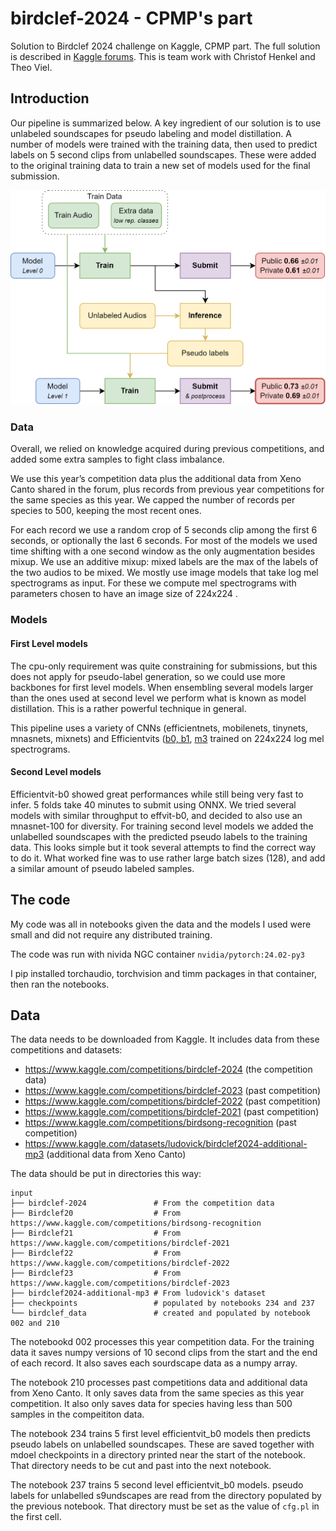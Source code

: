 # birdclef-2024 - CPMP's part

Solution to Birdclef 2024 challenge on Kaggle, CPMP part. The full solution is described in [Kaggle forums](https://www.kaggle.com/competitions/birdclef-2024/discussion/511905). This is team work with Christof Henkel and Theo Viel.

## Introduction 

Our pipeline is summarized below. A key ingredient of our solution is to use unlabeled soundscapes for pseudo labeling and model distillation. A number of models were trained with the training data, then used to predict labels on 5 second clips from unlabelled soundscapes. These were added to the original training data to train a new set of models used for the final submission. 

![](./pipe.png)

### Data

Overall, we relied on knowledge acquired during previous competitions, and added some extra samples to fight class imbalance.

We use this year’s competition data plus the additional data from Xeno Canto shared in the forum, plus records from previous year competitions for the same species as this year. We capped the number of records per species to 500, keeping the most recent ones.

For each record we use a random crop of 5 seconds clip among the first 6 seconds, or optionally the last 6 seconds. For most of the models we used time shifting with a one second window as the only augmentation besides mixup. We use an additive mixup: mixed labels are the max of the labels of the two audios to be mixed.
We mostly use image models that take log mel spectrograms as input. For these we compute mel spectrograms with parameters chosen to have an image size of 224x224 .

### Models

#### First Level models

The cpu-only requirement was quite constraining for submissions, but this does not apply for pseudo-label generation, so we could use more backbones for first level models. When ensembling several models larger than the ones used at second level we perform what is known as model distillation. This is a rather powerful technique in general.

This pipeline uses a variety of CNNs (efficientnets, mobilenets, tinynets, mnasnets, mixnets) and Efficientvits ([b0, b1](https://arxiv.org/pdf/2205.14756), [m3](https://arxiv.org/pdf/2305.07027) trained on 224x224 log mel spectrograms.

#### Second Level models

Efficientvit-b0 showed great performances while still being very fast to infer. 5 folds take 40 minutes to submit using ONNX. We tried several models with similar throughput to effvit-b0, and decided to also use an mnasnet-100 for diversity. For training second level models we added the unlabelled soundscapes with the predicted pseudo labels to the training data. This looks simple but it took several attempts to find the correct way to do it. What worked fine was to use rather large batch sizes (128), and add a similar amount of pseudo labeled samples. 

## The code

My code was all in notebooks given the data and the models I used were small and did not require any distributed training.

The code was run with nivida NGC container `nvidia/pytorch:24.02-py3`

I pip installed torchaudio, torchvision and timm packages in that container, then ran the notebooks.

## Data

The data needs to be downloaded from Kaggle. It includes data from these competitions and datasets:

- https://www.kaggle.com/competitions/birdclef-2024 (the competition data)
- https://www.kaggle.com/competitions/birdclef-2023 (past competition)
- https://www.kaggle.com/competitions/birdclef-2022 (past competition)
- https://www.kaggle.com/competitions/birdclef-2021 (past competition)
- https://www.kaggle.com/competitions/birdsong-recognition (past competition)
- https://www.kaggle.com/datasets/ludovick/birdclef2024-additional-mp3 (additional data from Xeno Canto)

The data should be put in directories this way:
```
input
├── birdclef-2024               # From the competition data
├── Birdclef20                  # From https://www.kaggle.com/competitions/birdsong-recognition
├── Birdclef21                  # From https://www.kaggle.com/competitions/birdclef-2021
├── Birdclef22                  # From https://www.kaggle.com/competitions/birdclef-2022
├── Birdclef23                  # From https://www.kaggle.com/competitions/birdclef-2023
├── birdclef2024-additional-mp3 # From ludovick's dataset
├── checkpoints                 # populated by notebooks 234 and 237
└── birdclef_data               # created and populated by notebook 002 and 210
```

The notebookd 002 processes this year competition data. For the training data it saves numpy versions of 10 second clips from the start and the end of each record. It also saves each sourdscape data as a numpy array.

The notebook 210 processes past competitions data and additional data from Xeno Canto. It only saves data from the same species as this year competition. It also only saves data for species having less than 500 samples in the compeititon data. 

The notebook 234 trains 5 first level efficientvit_b0 models then predicts pseudo labels on unlabelled soundscapes. These are saved together with mdoel checkpoints in a directory printed near the start of the notebook. That directory needs to be cut and past into the next notebook.

The notebook 237 trains 5 second level efficientvit_b0 models. pseudo labels for unlabelled s9undscapes are read from the directory populated by the previous notebook. That directory must be set as the value of `cfg.pl` in the first cell.
